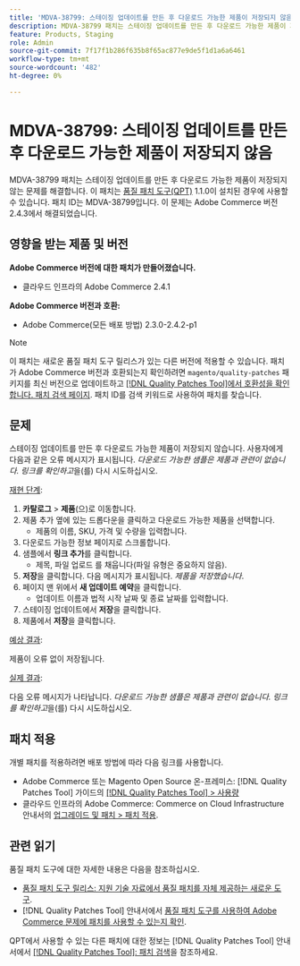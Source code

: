 ```yaml
---
title: 'MDVA-38799: 스테이징 업데이트를 만든 후 다운로드 가능한 제품이 저장되지 않음'
description: MDVA-38799 패치는 스테이징 업데이트를 만든 후 다운로드 가능한 제품이 저장되지 않는 문제를 해결합니다. 이 패치는 [Quality Patches Tool (QPT)](https://experienceleague.adobe.com/en/docs/commerce-knowledge-base/kb/announcements/commerce-announcements/magento-quality-patches-released-new-tool-to-self-serve-quality-patches) 1.1.0이 설치된 경우 사용할 수 있습니다. 패치 ID는 MDVA-38799입니다. 이 문제는 Adobe Commerce 버전 2.4.3에서 해결되었습니다.
feature: Products, Staging
role: Admin
source-git-commit: 7f17f1b286f635b8f65ac877e9de5f1d1a6a6461
workflow-type: tm+mt
source-wordcount: '482'
ht-degree: 0%

---
```


# MDVA-38799: 스테이징 업데이트를 만든 후 다운로드 가능한 제품이 저장되지 않음

MDVA-38799 패치는 스테이징 업데이트를 만든 후 다운로드 가능한 제품이 저장되지 않는 문제를 해결합니다. 이 패치는 [품질 패치 도구(QPT)](https://experienceleague.adobe.com/en/docs/commerce-knowledge-base/kb/announcements/commerce-announcements/magento-quality-patches-released-new-tool-to-self-serve-quality-patches) 1.1.0이 설치된 경우에 사용할 수 있습니다. 패치 ID는 MDVA-38799입니다. 이 문제는 Adobe Commerce 버전 2.4.3에서 해결되었습니다.

## 영향을 받는 제품 및 버전

**Adobe Commerce 버전에 대한 패치가 만들어졌습니다.**

* 클라우드 인프라의 Adobe Commerce 2.4.1

**Adobe Commerce 버전과 호환:**

* Adobe Commerce(모든 배포 방법) 2.3.0-2.4.2-p1

>[!NOTE]
>
>이 패치는 새로운 품질 패치 도구 릴리스가 있는 다른 버전에 적용할 수 있습니다. 패치가 Adobe Commerce 버전과 호환되는지 확인하려면 `magento/quality-patches` 패키지를 최신 버전으로 업데이트하고 [[!DNL Quality Patches Tool]에서 호환성을 확인합니다. 패치 검색 페이지](https://experienceleague.adobe.com/en/docs/commerce-knowledge-base/kb/announcements/commerce-announcements/magento-quality-patches-released-new-tool-to-self-serve-quality-patches). 패치 ID를 검색 키워드로 사용하여 패치를 찾습니다.

## 문제

스테이징 업데이트를 만든 후 다운로드 가능한 제품이 저장되지 않습니다. 사용자에게 다음과 같은 오류 메시지가 표시됩니다. *다운로드 가능한 샘플은 제품과 관련이 없습니다. 링크를 확인하고*&#x200B;을(를) 다시 시도하십시오.

<u>재현 단계</u>:

1. **카탈로그** > **제품**(으)로 이동합니다.
1. 제품 추가 옆에 있는 드롭다운을 클릭하고 다운로드 가능한 제품을 선택합니다.
   * 제품의 이름, SKU, 가격 및 수량을 입력합니다.
1. 다운로드 가능한 정보 페이지로 스크롤합니다.
1. 샘플에서 **링크 추가**&#x200B;를 클릭합니다.
   * 제목, 파일 업로드 를 채웁니다(파일 유형은 중요하지 않음).
1. **저장**&#x200B;을 클릭합니다. 다음 메시지가 표시됩니다. *제품을 저장했습니다*.
1. 페이지 맨 위에서 **새 업데이트 예약**&#x200B;을 클릭합니다.
   * 업데이트 이름과 법적 시작 날짜 및 종료 날짜를 입력합니다.
1. 스테이징 업데이트에서 **저장**&#x200B;을 클릭합니다.
1. 제품에서 **저장**&#x200B;을 클릭합니다.

<u>예상 결과</u>:

제품이 오류 없이 저장됩니다.

<u>실제 결과</u>:

다음 오류 메시지가 나타납니다. *다운로드 가능한 샘플은 제품과 관련이 없습니다. 링크를 확인하고*&#x200B;을(를) 다시 시도하십시오.

## 패치 적용

개별 패치를 적용하려면 배포 방법에 따라 다음 링크를 사용합니다.

* Adobe Commerce 또는 Magento Open Source 온-프레미스: [!DNL Quality Patches Tool] 가이드의 [[!DNL Quality Patches Tool] > 사용량](/help/tools/quality-patches-tool/usage.md)
* 클라우드 인프라의 Adobe Commerce: Commerce on Cloud Infrastructure 안내서의 [업그레이드 및 패치 > 패치 적용](https://experienceleague.adobe.com/docs/commerce-cloud-service/user-guide/develop/upgrade/apply-patches.html).

## 관련 읽기

품질 패치 도구에 대한 자세한 내용은 다음을 참조하십시오.

* [품질 패치 도구 릴리스: 지원 기술 자료에서 품질 패치를 자체 제공하는 새로운 도구](https://experienceleague.adobe.com/en/docs/commerce-knowledge-base/kb/announcements/commerce-announcements/magento-quality-patches-released-new-tool-to-self-serve-quality-patches).
* [!DNL Quality Patches Tool] 안내서에서 [품질 패치 도구를 사용하여 Adobe Commerce 문제에 패치를 사용할 수 있는지 확인](/help/tools/quality-patches-tool/patches-available-in-qpt/check-patch-for-magento-issue-with-magento-quality-patches.md).

QPT에서 사용할 수 있는 다른 패치에 대한 정보는 [!DNL Quality Patches Tool] 안내서에서 [[!DNL Quality Patches Tool]: 패치 검색](https://experienceleague.adobe.com/tools/commerce-quality-patches/index.html)을 참조하세요.
